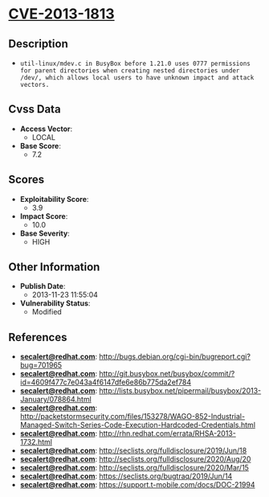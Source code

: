 
# [CVE-2013-1813](https://cve.mitre.org/cgi-bin/cvename.cgi?name=CVE-2013-1813)

## Description

- `util-linux/mdev.c in BusyBox before 1.21.0 uses 0777 permissions for parent directories when creating nested directories under /dev/, which allows local users to have unknown impact and attack vectors.`

## Cvss Data

- **Access Vector**:
  - LOCAL
- **Base Score**:
  - 7.2

## Scores

- **Exploitability Score**:
  - 3.9
- **Impact Score**:
  - 10.0
- **Base Severity**:
  - HIGH

## Other Information

- **Publish Date**:
  - 2013-11-23 11:55:04
- **Vulnerability Status**:
  - Modified

## References

- **secalert@redhat.com**: http://bugs.debian.org/cgi-bin/bugreport.cgi?bug=701965
- **secalert@redhat.com**: http://git.busybox.net/busybox/commit/?id=4609f477c7e043a4f6147dfe6e86b775da2ef784
- **secalert@redhat.com**: http://lists.busybox.net/pipermail/busybox/2013-January/078864.html
- **secalert@redhat.com**: http://packetstormsecurity.com/files/153278/WAGO-852-Industrial-Managed-Switch-Series-Code-Execution-Hardcoded-Credentials.html
- **secalert@redhat.com**: http://rhn.redhat.com/errata/RHSA-2013-1732.html
- **secalert@redhat.com**: http://seclists.org/fulldisclosure/2019/Jun/18
- **secalert@redhat.com**: http://seclists.org/fulldisclosure/2020/Aug/20
- **secalert@redhat.com**: http://seclists.org/fulldisclosure/2020/Mar/15
- **secalert@redhat.com**: https://seclists.org/bugtraq/2019/Jun/14
- **secalert@redhat.com**: https://support.t-mobile.com/docs/DOC-21994
